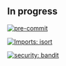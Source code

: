 ## In progress
[![pre-commit](https://img.shields.io/badge/pre--commit-enabled-brightgreen?logo=pre-commit)](https://github.com/pre-commit/pre-commit)


[![Imports: isort](https://img.shields.io/badge/%20imports-isort-%231674b1?style=flat&labelColor=ef8336)](https://pycqa.github.io/isort/)

[![security: bandit](https://img.shields.io/badge/security-bandit-yellow.svg)](https://github.com/PyCQA/bandit)
